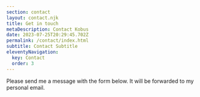 ```yaml
---
section: contact
layout: contact.njk
title: Get in touch
metaDescription: Contact Kobus
date: 2023-07-25T20:29:45.702Z
permalink: /contact/index.html
subtitle: Contact Subtitle
eleventyNavigation:
  key: Contact
  order: 3
---
```

Please send me a message with the form below. It will be forwarded to my personal email.